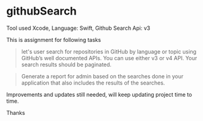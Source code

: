 # githubSearch

Tool used Xcode, Language: Swift, Github Search Api: v3


This is assignment for following tasks

> let's user search for repositories in GitHub by language or topic using GitHub’s well documented APIs. You can use either v3 or v4 API. Your search results should be paginated.

> Generate a report for admin based on the searches done in your application that also includes the results of the searches.

Improvements and updates still needed, will keep updating project time to time.

Thanks


